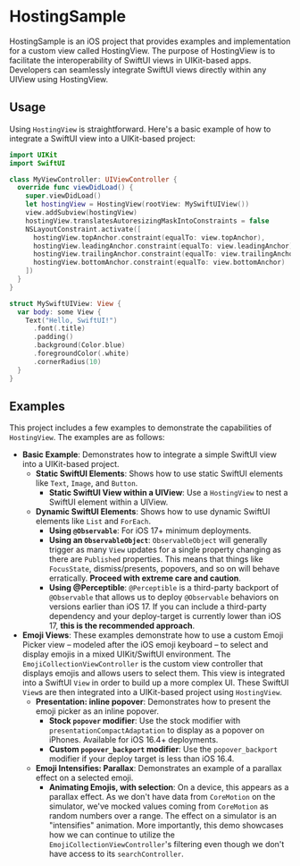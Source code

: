 # HostingSample

HostingSample is an iOS project that provides examples and implementation for a custom view called HostingView. The purpose of HostingView is to facilitate the interoperability of SwiftUI views in UIKit-based apps. Developers can seamlessly integrate SwiftUI views directly within any UIView using HostingView.

## Usage

Using `HostingView` is straightforward. Here's a basic example of how to integrate a SwiftUI view into a UIKit-based project:

```swift
import UIKit
import SwiftUI

class MyViewController: UIViewController {
  override func viewDidLoad() {
    super.viewDidLoad()
    let hostingView = HostingView(rootView: MySwiftUIView())
    view.addSubview(hostingView)
    hostingView.translatesAutoresizingMaskIntoConstraints = false
    NSLayoutConstraint.activate([
      hostingView.topAnchor.constraint(equalTo: view.topAnchor),
      hostingView.leadingAnchor.constraint(equalTo: view.leadingAnchor),
      hostingView.trailingAnchor.constraint(equalTo: view.trailingAnchor),
      hostingView.bottomAnchor.constraint(equalTo: view.bottomAnchor)
    ])
  }
}

struct MySwiftUIView: View {
  var body: some View {
    Text("Hello, SwiftUI!")
      .font(.title)
      .padding()
      .background(Color.blue)
      .foregroundColor(.white)
      .cornerRadius(10)
  }
}
```

## Examples

This project includes a few examples to demonstrate the capabilities of `HostingView`. The examples are as follows:

- **Basic Example**: Demonstrates how to integrate a simple SwiftUI view into a UIKit-based project.
  - **Static SwiftUI Elements**: Shows how to use static SwiftUI elements like `Text`, `Image`, and `Button`.
    - **Static SwiftUI View within a UIView**: Use a `HostingView` to nest a SwiftUI element within a UIView.
  - **Dynamic SwiftUI Elements**: Shows how to use dynamic SwiftUI elements like `List` and `ForEach`.
    - **Using `@Observable`**: For iOS 17+ minimum deployments.
    - **Using an `ObservableObject`**: `ObservableObject` will generally trigger as many `View` updates for a single property changing as there are `Published` properties. This means that things like `FocusState`, dismiss/presents, popovers, and so on will behave erratically. **Proceed with extreme care and caution**.
    - **Using @Perceptible**: `@Perceptible` is a third-party backport of `@Observable` that allows us to deploy `@Observable` behaviors on versions earlier than iOS 17. If you can include a third-party dependency and your deploy-target is currently lower than iOS 17, **this is the recommended approach**.
- **Emoji Views**: These examples demonstrate how to use a custom Emoji Picker view – modeled after the iOS emoji keyboard – to select and display emojis in a mixed UIKit/SwiftUI environment. The `EmojiCollectionViewController` is the custom view controller that displays emojis and allows users to select them. This view is integrated into a SwiftUI `View` in order to build up a more complex UI. These SwiftUI `View`s are then integrated into a UIKit-based project using `HostingView`.
  - **Presentation: inline popover**: Demonstrates how to present the emoji picker as an inline popover.
    - **Stock `popover` modifier**: Use the stock modifier with `presentationCompactAdaptation` to display as a popover on iPhones. Available for iOS 16.4+ deployments.
    - **Custom `popover_backport` modifier**: Use the `popover_backport` modifier if your deploy target is less than iOS 16.4.
  - **Emoji Intensifies: Parallax**: Demonstrates an example of a parallax effect on a selected emoji.
    - **Animating Emojis, with selection**: On a device, this appears as a parallax effect. As we don't have data from `CoreMotion` on the simulator, we've mocked values coming from `CoreMotion` as random numbers over a range. The effect on a simulator is an "intensifies" animation. More importantly, this demo showcases how we can continue to utilize the `EmojiCollectionViewController`'s filtering even though we don't have access to its `searchController`.
